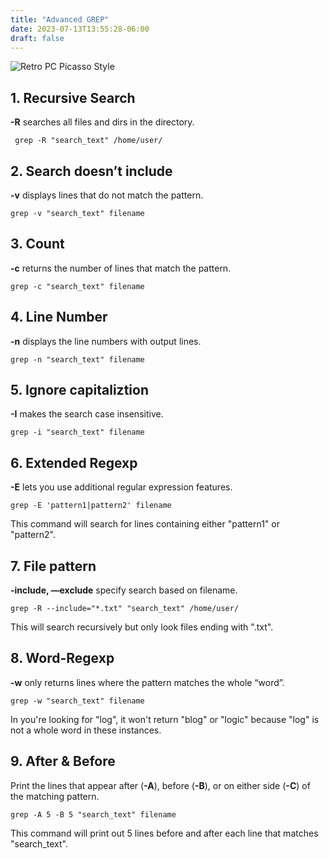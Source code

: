 ```yaml
---
title: "Advanced GREP"
date: 2023-07-13T13:55:28-06:00
draft: false
---
```

![Retro PC Picasso Style](/post/images/advanced_shell.png)

## 1. Recursive Search

**-R** searches all files and dirs in the directory.

```
 grep -R "search_text" /home/user/
```

## 2. Search doesn’t include

**-v** displays lines that do not match the pattern.

```
grep -v "search_text" filename
```

## 3. Count

**-c** returns the number of lines that match the pattern.

```
grep -c "search_text" filename
```

## 4. Line Number

**-n** displays the line numbers with output lines.

```
grep -n "search_text" filename
```

## 5. Ignore capitaliztion

**-I** makes the search case insensitive.

```
grep -i "search_text" filename
```

## 6. Extended Regexp

**-E** lets you use additional regular expression features.

```
grep -E 'pattern1|pattern2' filename
```

This command will search for lines containing either "pattern1" or "pattern2".

## 7. File pattern

**-include, —exclude** specify search based on filename.

```
grep -R --include="*.txt" "search_text" /home/user/
```

This will search recursively but only look files ending with ".txt".

## 8. Word-Regexp

**-w** only returns lines where the pattern matches the whole “word”.

```
grep -w "search_text" filename
```

In you're looking for "log", it won't return "blog" or "logic" because "log" is not a whole word in these instances.


## 9. After & Before

Print the lines that appear after (**-A**), before (**-B**), or on either side (**-C**) of the matching pattern.

```
grep -A 5 -B 5 "search_text" filename
```

This command will print out 5 lines before and after each line that matches "search_text".
